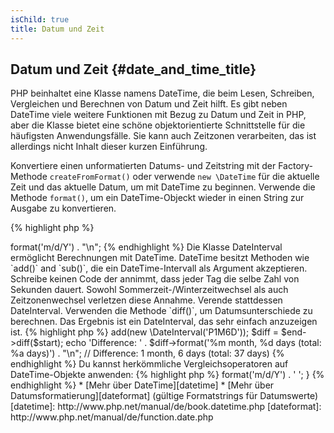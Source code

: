 ```yaml
---
isChild: true
title: Datum und Zeit
---
```


## Datum und Zeit {#date_and_time_title}

PHP beinhaltet eine Klasse namens DateTime, die beim Lesen, Schreiben, Vergleichen und Berechnen von Datum und Zeit hilft. Es gibt neben DateTime viele weitere Funktionen mit Bezug zu Datum und Zeit in PHP, aber die Klasse bietet eine schöne objektorientierte Schnittstelle für die häufigsten Anwendungsfälle. Sie kann auch Zeitzonen verarbeiten, das ist allerdings nicht Inhalt dieser kurzen Einführung.

Konvertiere einen unformatierten Datums- und Zeitstring mit der Factory-Methode `createFromFormat()` oder verwende `new \DateTime` für die aktuelle Zeit und das aktuelle Datum, um mit DateTime zu beginnen. Verwende die Methode `format()`, um ein DateTime-Objeckt wieder in einen String zur Ausgabe zu konvertieren.

{% highlight php %}
<?php
$raw = '22. 11. 1968';
$start = \DateTime::createFromFormat('d. m. Y', $raw);

echo 'Start date: ' . $start->format('m/d/Y') . "\n";
{% endhighlight %}

Die Klasse DateInterval ermöglicht Berechnungen mit DateTime. DateTime besitzt Methoden wie `add()` and `sub()`, die ein DateTime-Intervall als Argument akzeptieren. Schreibe keinen Code der annimmt, dass jeder Tag die selbe Zahl von Sekunden dauert. Sowohl Sommerzeit-/Winterzeitwechsel als auch Zeitzonenwechsel verletzen diese Annahme. Verende stattdessen DateInterval. Verwenden die Methode `diff()`, um Datumsunterschiede zu berechnen. Das Ergebnis ist ein DateInterval, das sehr einfach anzuzeigen ist.

{% highlight php %}
<?php
// create a copy of $start and add one month and 6 days
$end = clone $start;
$end->add(new \DateInterval('P1M6D'));

$diff = $end->diff($start);
echo 'Difference: ' . $diff->format('%m month, %d days (total: %a days)') . "\n";
// Difference: 1 month, 6 days (total: 37 days)
{% endhighlight %}

Du kannst herkömmliche Vergleichsoperatoren auf DateTime-Objekte anwenden:

{% highlight php %}
<?php
if ($start < $end) {
    echo "Start is before end!\n";
}
{% endhighlight %}

Ein letztes Beispiel zeigt die Klasse DatePeriod. Sie wird verwendet, um über wiederkehrende Ereignisse zu iterieren. Sie akzeptiert zwei DateTome-Objekt für Beginn und Ende und ein Intervall und gibt alle Ereignisse dazwischen zurück.
{% highlight php %}
<?php
// output all thursdays between $start and $end
$periodInterval = \DateInterval::createFromDateString('first thursday');
$periodIterator = new \DatePeriod($start, $periodInterval, $end, \DatePeriod::EXCLUDE_START_DATE);
foreach ($periodIterator as $date) {
    // output each date in the period
    echo $date->format('m/d/Y') . ' ';
}
{% endhighlight %}

* [Mehr über DateTime][datetime]
* [Mehr über Datumsformatierung][dateformat] (gültige Formatstrings für Datumswerte)

[datetime]: http://www.php.net/manual/de/book.datetime.php
[dateformat]: http://www.php.net/manual/de/function.date.php
